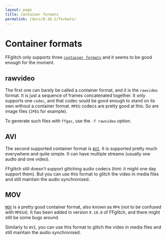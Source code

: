 ```yaml
---
layout: page
title: Container formats
permalink: /docs/0.10.2/formats/
---
```


# Container formats

FFglitch only supports three
[`container formats`](https://en.wikipedia.org/wiki/Container_format)
and it seems to be good enough for the moment.

## rawvideo

The first one can barely be called a container format, and it is the
`rawvideo` format. It is just a sequence of frames concatenated
together. It only supports one `codec`, and that codec sould be good
enough to stand on its own without a container format. `MPEG` codecs
are pretty good at this. So are image files (`JPEG` for example).

To generate such files with `ffgac`, use the `-f rawvideo` option.
<!--I suggest you use this file format as much as possible with FFglitch,
since this is the one I use all the time so it gets the most amount
of testing.-->

## AVI

The second supported container format is
[`AVI`](https://en.wikipedia.org/wiki/Audio_Video_Interleave).
It is supported pretty much everywhere and quite simple. It can have
multiple streams (usually one audio and one video).

FFglitch still doesn't support glitching audio codecs (hint: it might
one day support them). But you can use this format to glitch the video
in media files and still maintain the audio synchronised.

## MOV

[`MOV`](https://en.wikipedia.org/wiki/QuickTime_File_Format) is a pretty
good container format, also known as `MP4` (not to be confused with `MPEG4`).
It has been added in version `0.10.0` of FFglitch, and there might still
be some bugs around.

Similarly to `AVI`, you can use this format to glitch the video
in media files and still maintain the audio synchronised.
